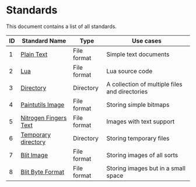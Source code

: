 # Standards
This document contains a list of all standards.

| ID  | Standard Name                                   | Type             | Use cases                                                    |
| --- | ----------------------------------------------- | ---------------- | ------------------------------------------------------------ |
| 1   | [Plain Text](1-plain.md)                        | File format      | Simple text documents                                        |
| 2   | [Lua](2-lua.md)                                 | File format      | Lua source code                                              |
| 3   | [Directory](3-directory.md)                     | Directory        | A collection of multiple files and directories               |
| 4   | [Paintutils Image](4-paint.md)                  | File format      | Storing simple bitmaps                                       |
| 5   | [Nitrogen Fingers Text](5-nft.md)               | File format      | Images with text support                                     |
| 6   | [Temporary directory](6-temp-directory.md)      | Directory        | Storing temporary files                                      |
| 7   | [Blit Image](7-bimg.md)                         | File format      | Storing images of all sorts                                  |
| 8   | [Blit Byte Format](8-bbf.md)                    | File format      | Storing images but in a small space                          |

